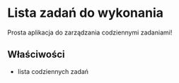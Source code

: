 # Lista zadań do wykonania
Prosta aplikacja do zarządzania codziennymi zadaniami!
## Właściwości
* lista codziennych zadań

